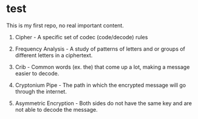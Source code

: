 # test
This is my first repo, no real important content.

1. Cipher - A specific set of codec (code/decode) rules

2. Frequency Analysis - A study of patterns of letters and or groups of different letters in a ciphertext.

3. Crib - Common words (ex. the) that come up a lot, making a message easier to decode.

4. Cryptonium Pipe - The path in which the encrypted message will go through the internet.

5. Asymmetric Encryption - Both sides do not have the same key and are not able to decode the message.

